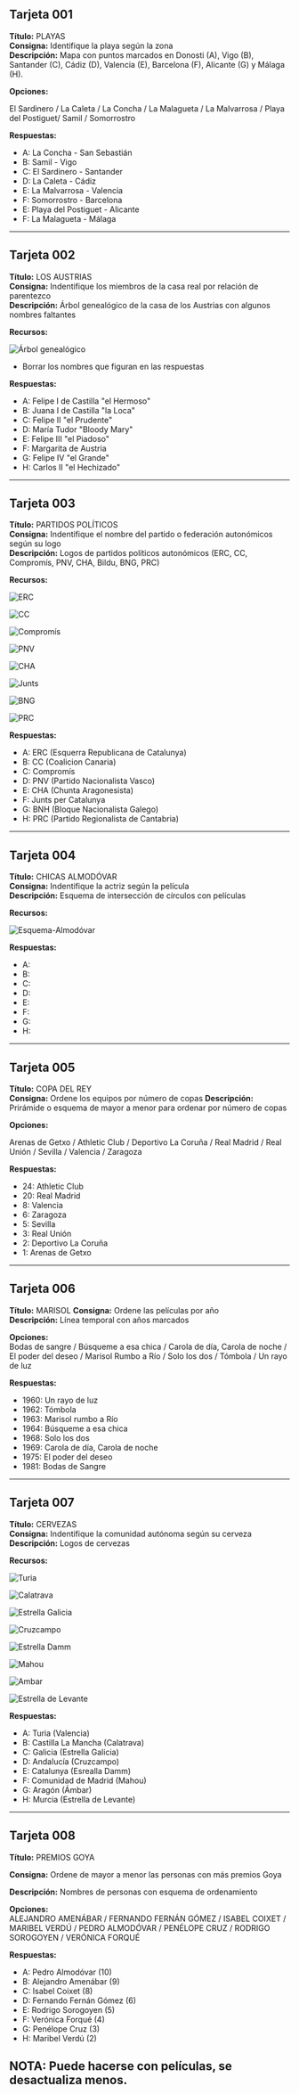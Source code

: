 ## **Tarjeta 001**
**Título:** PLAYAS     
**Consigna:** Identifique la playa según la zona  
**Descripción:** Mapa con puntos marcados en Donosti (A), Vigo (B), Santander (C), Cádiz (D), Valencia (E), Barcelona (F), Alicante (G) y Málaga (H).

**Opciones:**

El Sardinero / La Caleta / La Concha / La Malagueta / La Malvarrosa / Playa del Postiguet/ Samil / Somorrostro

**Respuestas:**

- A: La Concha - San Sebastián
- B: Samil - Vigo
- C: El Sardinero - Santander 
- D: La Caleta - Cádiz
- E: La Malvarrosa - Valencia
- F: Somorrostro - Barcelona
- E: Playa del Postiguet - Alicante
- F: La Malagueta - Málaga

---

## **Tarjeta 002**
**Título:** LOS AUSTRIAS     
**Consigna:** Indentifique los miembros de la casa real por relación de parentezco    
**Descripción:** Árbol genealógico de la casa de los Austrias con algunos nombres faltantes

**Recursos:**  

![Árbol genealógico](assets/accepted_cards/images/blue_002-01--austrias.png)

- Borrar los nombres que figuran en las respuestas

**Respuestas:**

- A: Felipe I de Castilla "el Hermoso"
- B: Juana I de Castilla "la Loca"
- C: Felipe II "el Prudente"
- D: María Tudor "Bloody Mary"
- E: Felipe III "el Piadoso"
- F: Margarita de Austria
- G: Felipe IV "el Grande"
- H: Carlos II "el Hechizado"

---

## **Tarjeta 003**
**Título:** PARTIDOS POLÍTICOS     
**Consigna:** Indentifique el nombre del partido o federación autonómicos según su logo    
**Descripción:** Logos de partidos políticos autonómicos (ERC, CC, Compromís, PNV, CHA, Bildu, BNG, PRC)

**Recursos:**  

![ERC](assets/accepted_cards/images/blue_003-01--erc.png)

![CC](assets/accepted_cards/images/blue_003-02--cc.png)

![Compromís](assets/accepted_cards/images/blue_003-03--compromis.png)

![PNV](assets/accepted_cards/images/blue_003-04--pnv.png)

![CHA](assets/accepted_cards/images/blue_003-05--cha.jpg)

![Junts](assets/accepted_cards/images/blue_003-06--junts.png)

![BNG](assets/accepted_cards/images/blue_003-07--bng.png)

![PRC](assets/accepted_cards/images/blue_003-08--prc.png)


**Respuestas:**

- A: ERC (Esquerra Republicana de Catalunya)
- B: CC (Coalicion Canaria)
- C: Compromís
- D: PNV (Partido Nacionalista Vasco)
- E: CHA (Chunta Aragonesista)
- F: Junts per Catalunya
- G: BNH (Bloque Nacionalista Galego)
- H: PRC (Partido Regionalista de Cantabria)

---

## **Tarjeta 004**
**Título:** CHICAS ALMODÓVAR     
**Consigna:** Indentifique la actriz según la película  
**Descripción:** Esquema de intersección de círculos con películas

**Recursos:**  

![Esquema-Almodóvar](assets/accepted_cards/images/pink_012-01--buru.png)

**Respuestas:**
- A: 
- B: 
- C: 
- D: 
- E: 
- F:
- G: 
- H:

---

## **Tarjeta 005**
**Título:** COPA DEL REY    
**Consigna:** Ordene los equipos por número de copas
**Descripción:** Prirámide o esquema de mayor a menor para ordenar por número de copas

**Opciones:**  

Arenas de Getxo / Athletic Club / Deportivo La Coruña / Real Madrid / Real Unión / Sevilla / Valencia / Zaragoza


**Respuestas:**

- 24: Athletic Club
- 20: Real Madrid
-  8: Valencia
-  6: Zaragoza
-  5: Sevilla
-  3: Real Unión
-  2: Deportivo La Coruña
-  1: Arenas de Getxo

---

## **Tarjeta 006**
**Título:** MARISOL
**Consigna:** Ordene las películas por año   
**Descripción:** Línea temporal con años marcados

**Opciones:**  
Bodas de sangre / Búsqueme a esa chica / Carola de día, Carola de noche / El poder del deseo / Marisol Rumbo a Río / Solo los dos / Tómbola / Un rayo de luz 

**Respuestas:**

- 1960: Un rayo de luz 
- 1962: Tómbola
- 1963: Marisol rumbo a Río
- 1964: Búsqueme a esa chica
- 1968: Solo los dos
- 1969: Carola de día, Carola de noche
- 1975: El poder del deseo
- 1981: Bodas de Sangre

---

## **Tarjeta 007**
**Título:** CERVEZAS  
**Consigna:** Indentifique la comunidad autónoma según su cerveza  
**Descripción:** Logos de cervezas

**Recursos:**  

![Turia](assets/accepted_cards/images/blue_007-01--turia.png)

![Calatrava](assets/accepted_cards/images/blue_007-02--calatrava.png)

![Estrella Galicia](assets/accepted_cards/images/blue_007-03--estrella-galicia.jpg)

![Cruzcampo](assets/accepted_cards/images/blue_007-04--cruzcampo.jpg)

![Estrella Damm](assets/accepted_cards/images/blue_007-05--estrella-damm.jpg)

![Mahou](assets/accepted_cards/images/blue_007-06--mahou.jpg)

![Ambar](assets/accepted_cards/images/blue_007-07--ambar.png)

![Estrella de Levante](assets/accepted_cards/images/blue_007-08--estrella-de-levante.png)


**Respuestas:**

- A: Turia (Valencia)
- B: Castilla La Mancha (Calatrava)
- C: Galicia (Estrella Galicia)
- D: Andalucía (Cruzcampo)
- E: Catalunya (Esrealla Damm)
- F: Comunidad de Madrid (Mahou)
- G: Aragón (Ámbar)
- H: Murcia (Estrella de Levante)

---

## **Tarjeta 008**
**Título:** PREMIOS GOYA

**Consigna:** Ordene de mayor a menor las personas con más premios Goya

**Descripción:** Nombres de personas con esquema de ordenamiento

**Opciones:**  
ALEJANDRO AMENÁBAR / FERNANDO FERNÁN GÓMEZ / ISABEL COIXET / MARIBEL VERDÚ / PEDRO ALMODÓVAR / PENÉLOPE CRUZ / RODRIGO SOROGOYEN / VERÓNICA FORQUÉ

**Respuestas:**

- A: Pedro Almodóvar (10)
- B: Alejandro Amenábar (9)
- C: Isabel Coixet (8)
- D: Fernando Fernán Gómez (6)
- E: Rodrigo Sorogoyen (5)
- F: Verónica Forqué (4)
- G: Penélope Cruz (3)
- H: Maribel Verdú (2)

NOTA: Puede hacerse con películas, se desactualiza menos.
---